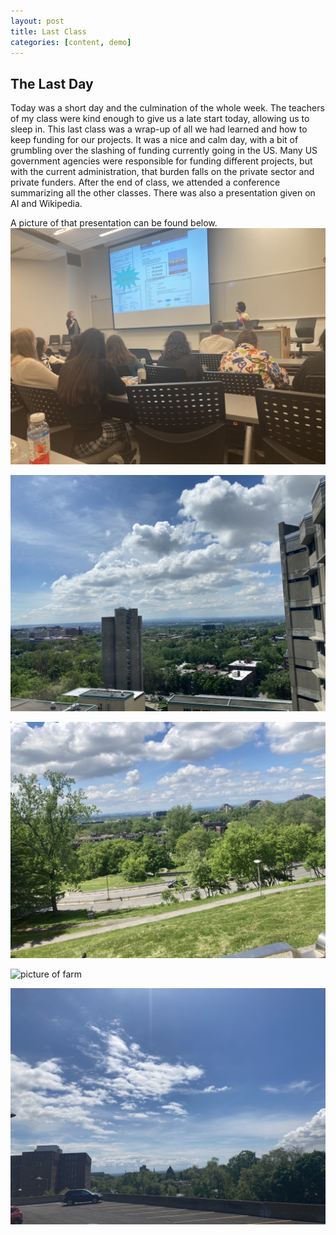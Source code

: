 ```yaml
---
layout: post
title: Last Class
categories: [content, demo]
---
```


## The Last Day 
Today was a short day and the culmination of the whole week. The teachers of my class were kind enough to give us a late start today, allowing us to sleep in. This last class was a wrap-up of all we had learned and how to keep funding for our projects. It was a nice and calm day, with a bit of grumbling over the slashing of funding currently going in the US. Many US government agencies were responsible for funding different projects, but with the current administration, that burden falls on the private sector and private funders. After the end of class, we attended a conference summarizing all the other classes. There was also a presentation given on AI and Wikipedia.

A picture of that presentation can be found below.
![picture of last conference](/assets/image/finalconference.jpg)

![picture of high skyline](/assets/image/highskyline.jpg)

![picture of low skyline](/assets/image/lowskyline.jpg)

![picture of farm](/assets/image/farm.jpg)

![picture of other skyline](/assets/image/otherskyline.jpg)
